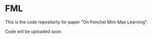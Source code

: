 # FML
This is the code repositorty for paper "On Fenchel Mini-Max Learning". 

Code will be uploaded soon. 
